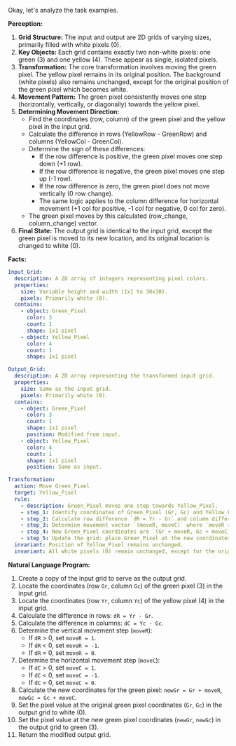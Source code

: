 Okay, let's analyze the task examples.

**Perception:**

1.  **Grid Structure:** The input and output are 2D grids of varying sizes, primarily filled with white pixels (0).
2.  **Key Objects:** Each grid contains exactly two non-white pixels: one green (3) and one yellow (4). These appear as single, isolated pixels.
3.  **Transformation:** The core transformation involves moving the green pixel. The yellow pixel remains in its original position. The background (white pixels) also remains unchanged, except for the original position of the green pixel which becomes white.
4.  **Movement Pattern:** The green pixel consistently moves one step (horizontally, vertically, or diagonally) towards the yellow pixel.
5.  **Determining Movement Direction:**
    *   Find the coordinates (row, column) of the green pixel and the yellow pixel in the input grid.
    *   Calculate the difference in rows (YellowRow - GreenRow) and columns (YellowCol - GreenCol).
    *   Determine the sign of these differences:
        *   If the row difference is positive, the green pixel moves one step down (+1 row).
        *   If the row difference is negative, the green pixel moves one step up (-1 row).
        *   If the row difference is zero, the green pixel does not move vertically (0 row change).
        *   The same logic applies to the column difference for horizontal movement (+1 col for positive, -1 col for negative, 0 col for zero).
    *   The green pixel moves by this calculated (row_change, column_change) vector.
6.  **Final State:** The output grid is identical to the input grid, except the green pixel is moved to its new location, and its original location is changed to white (0).

**Facts:**


```yaml
Input_Grid:
  description: A 2D array of integers representing pixel colors.
  properties:
    size: Variable height and width (1x1 to 30x30).
    pixels: Primarily white (0).
  contains:
    - object: Green_Pixel
      color: 3
      count: 1
      shape: 1x1 pixel
    - object: Yellow_Pixel
      color: 4
      count: 1
      shape: 1x1 pixel

Output_Grid:
  description: A 2D array representing the transformed input grid.
  properties:
    size: Same as the input grid.
    pixels: Primarily white (0).
  contains:
    - object: Green_Pixel
      color: 3
      count: 1
      shape: 1x1 pixel
      position: Modified from input.
    - object: Yellow_Pixel
      color: 4
      count: 1
      shape: 1x1 pixel
      position: Same as input.

Transformation:
  action: Move Green_Pixel
  target: Yellow_Pixel
  rule:
    - description: Green_Pixel moves one step towards Yellow_Pixel.
    - step_1: Identify coordinates of Green_Pixel (Gr, Gc) and Yellow_Pixel (Yr, Yc).
    - step_2: Calculate row difference `dR = Yr - Gr` and column difference `dC = Yc - Gc`.
    - step_3: Determine movement vector `(moveR, moveC)` where `moveR = sign(dR)` and `moveC = sign(dC)`. (sign(x) is +1 if x>0, -1 if x<0, 0 if x=0).
    - step_4: New Green_Pixel coordinates are `(Gr + moveR, Gc + moveC)`.
    - step_5: Update the grid: place Green_Pixel at the new coordinates and change the original Green_Pixel location (Gr, Gc) to white (0).
  invariant: Position of Yellow_Pixel remains unchanged.
  invariant: All white pixels (0) remain unchanged, except for the original location of the Green_Pixel.
```


**Natural Language Program:**

1.  Create a copy of the input grid to serve as the output grid.
2.  Locate the coordinates (row `Gr`, column `Gc`) of the green pixel (3) in the input grid.
3.  Locate the coordinates (row `Yr`, column `Yc`) of the yellow pixel (4) in the input grid.
4.  Calculate the difference in rows: `dR = Yr - Gr`.
5.  Calculate the difference in columns: `dC = Yc - Gc`.
6.  Determine the vertical movement step (`moveR`):
    *   If `dR` > 0, set `moveR = 1`.
    *   If `dR` < 0, set `moveR = -1`.
    *   If `dR` = 0, set `moveR = 0`.
7.  Determine the horizontal movement step (`moveC`):
    *   If `dC` > 0, set `moveC = 1`.
    *   If `dC` < 0, set `moveC = -1`.
    *   If `dC` = 0, set `moveC = 0`.
8.  Calculate the new coordinates for the green pixel: `newGr = Gr + moveR`, `newGc = Gc + moveC`.
9.  Set the pixel value at the original green pixel coordinates (`Gr`, `Gc`) in the output grid to white (0).
10. Set the pixel value at the new green pixel coordinates (`newGr`, `newGc`) in the output grid to green (3).
11. Return the modified output grid.